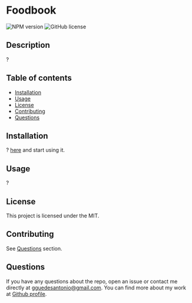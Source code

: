# Foodbook

  ![NPM version](https://img.shields.io/badge/npm-6.14.7-green)
![GitHub license](https://img.shields.io/badge/License-MIT-blue.svg)

  ## Description
  ?
  ## Table of contents
  
  * [Installation](#installation)
  * [Usage](#usage)
  * [License](#license)
  * [Contributing](#contributing)
  * [Questions](#questions)


  ## Installation

? [here](https://fast-brook-67955.herokuapp.com/) and start using it.


  ## Usage
  ?
  ## License
  This project is licensed under the MIT.

  ## Contributing
  See [Questions](#Questions) section.

  ## Questions
  If you have any questions about the repo, open an issue or contact me directly at gguedesantonio@gmail.com. 
  You can find more about my work at [Github profile](https://github.com/guedesantonio). 

